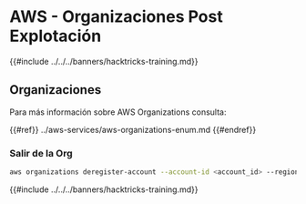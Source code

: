 # AWS - Organizaciones Post Explotación

{{#include ../../../banners/hacktricks-training.md}}

## Organizaciones

Para más información sobre AWS Organizations consulta:

{{#ref}}
../aws-services/aws-organizations-enum.md
{{#endref}}

### Salir de la Org
```bash
aws organizations deregister-account --account-id <account_id> --region <region>
```
{{#include ../../../banners/hacktricks-training.md}}
